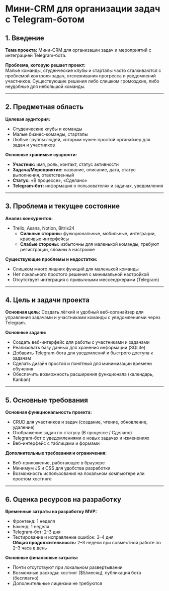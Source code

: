 # Мини-CRM для организации задач с Telegram-ботом

## 1. Введение
**Тема проекта:** Мини-CRM для организации задач и мероприятий с интеграцией Telegram-бота.

**Проблема, которую решает проект:**  
Малые команды, студенческие клубы и стартапы часто сталкиваются с проблемой контроля задач, отслеживания прогресса и уведомлений участников. Существующие решения либо слишком громоздкие, либо неудобные для небольшой команды.

---

## 2. Предметная область
**Целевая аудитория:**  
- Студенческие клубы и команды  
- Малые бизнес-команды, стартапы  
- Любые группы людей, которым нужен простой органайзер для задач и участников

**Основные хранимые сущности:**  
- **Участник:** имя, роль, контакт, статус активности  
- **Задача/Мероприятие:** название, описание, дата, статус выполнения, ответственный  
- **Статус:** «В процессе», «Сделано»  
- **Telegram-бот:** информация о пользователях и задачах, уведомления

---

## 3. Проблема и текущее состояние
**Анализ конкурентов:**  
- Trello, Asana, Notion, Bitrix24  
  - **Сильные стороны:** функциональные, мобильные, интеграции, красивые интерфейсы  
  - **Слабые стороны:** избыточны для маленькой команды, требуют регистрации, сложны в настройке

**Существующие проблемы и недостатки:**  
- Слишком много лишних функций для маленькой команды  
- Нет локального простого решения с минимальной настройкой  
- Отсутствует интеграция с привычными мессенджерами (Telegram)

---

## 4. Цель и задачи проекта
**Основная цель:** Создать лёгкий и удобный веб-органайзер для управления задачами и участниками команды с уведомлениями через Telegram.

**Основные задачи:**  
- Создать веб-интерфейс для работы с участниками и задачами  
- Реализовать базу данных для хранения информации (SQLite)  
- Добавить Telegram-бота для уведомлений и быстрого доступа к задачам  
- Сделать дизайн простой и понятный для минимизации времени обучения  
- Обеспечить возможность расширения функционала (календарь, Kanban)

---

## 5. Основные требования
**Основная функциональность проекта:**  
- CRUD для участников и задач (создание, чтение, обновление, удаление)  
- Отображение задач по статусу (В процессе / Сделано)  
- Telegram-бот с уведомлениями о новых задачах и изменениях  
- Веб-интерфейс с таблицами и формами

**Дополнительные требования и ограничения:**  
- Веб-приложение, работающее в браузере  
- Минимум JS и CSS для удобства разработки  
- Возможность использования на локальном компьютере или простом хостинге

---

## 6. Оценка ресурсов на разработку
**Временные затраты на разработку MVP:**  
- Фронтенд: 1 неделя  
- Бэкенд: 1 неделя  
- Telegram-бот: 2–3 дня  
- Тестирование и исправление ошибок: 3–4 дня  
**Общая продолжительность:** 2–3 недели при совместной работе по 2–3 часа в день

**Основные финансовые затраты:**  
- Почти отсутствуют при локальном развертывании  
- Возможные расходы: хостинг ($5/месяц), публикация бота (бесплатно)  
- Дополнительные лицензии не требуются

